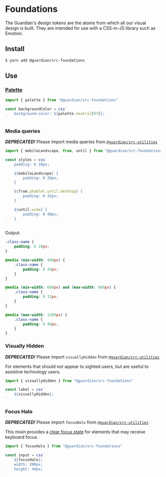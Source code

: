 # Foundations

The Guardian's design tokens are the atoms from which all our visual design is built. They are intended for use with a CSS-in-JS library such as Emotion.

## Install

```sh
$ yarn add @guardian/src-foundations
```

## Use

### [Palette](https://zeroheight.com/2a1e5182b/p/938810)

```ts
import { palette } from "@guardian/src-foundations"

const backgroundColor = css`
    background-color: ${palette.neutral[97]};
`
```

### Media queries

**_DEPRECATED!_** Please import media queries from [`@guardian/src-utilities`](https://github.com/guardian/source-components/tree/master/packages/utilities#media-queries)

```ts
import { mobileLandscape, from, until } from "@guardian/src-foundations"

const styles = css`
    padding: 0 10px;

    ${mobileLandscape} {
        padding: 0 20px;
    }

    ${from.phablet.until.desktop} {
        padding: 0 32px;
    }

    ${until.wide} {
        padding: 0 40px;
    }
`
```

Output:

```css
.class-name {
    padding: 0 10px;
}

@media (min-width: 480px) {
    .class-name {
        padding: 0 20px;
    }
}

@media (min-width: 660px) and (max-width: 980px) {
    .class-name {
        padding: 0 32px;
    }
}

@media (max-width: 1300px) {
    .class-name {
        padding: 0 40px;
    }
}
```

### Visually Hidden

**_DEPRECATED!_** Please import `visuallyHidden` from [`@guardian/src-utilities`](https://github.com/guardian/source-components/tree/master/packages/utilities#visually-hidden)

For elements that should not appear to sighted users, but are useful to assistive technology users.

```ts
import { visuallyHidden } from "@guardian/src-foundations"

const label = css`
    ${visuallyHidden};
`
```

### Focus Halo

**_DEPRECATED!_** Please import `focusHalo` from [`@guardian/src-utilities`](https://github.com/guardian/source-components/tree/master/packages/utilities#focus-halo)

This mixin provides a [clear focus state](https://zeroheight.com/2a1e5182b/p/08dc26/t/314e46) for
elements that may receive keyboard focus.

```ts
import { focusHalo } from "@guardian/src-foundations"

const input = css`
    ${focusHalo};
    width: 200px;
    height: 44px;
`
```
